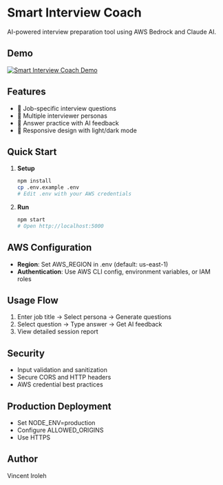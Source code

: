 # Smart Interview Coach

AI-powered interview preparation tool using AWS Bedrock and Claude AI.

## Demo

[![Smart Interview Coach Demo](https://cdn.loom.com/sessions/thumbnails/6062e7fef6ba4f26a6ba1b5373cc7e6c-with-play.gif)](https://www.loom.com/share/6062e7fef6ba4f26a6ba1b5373cc7e6c?sid=6fa0a029-d99f-474e-96bd-3c0611789de3)

## Features

- 🎯 Job-specific interview questions
- 🧠 Multiple interviewer personas
- 💬 Answer practice with AI feedback
- 📱 Responsive design with light/dark mode

## Quick Start

1. **Setup**
   ```bash
   npm install
   cp .env.example .env
   # Edit .env with your AWS credentials
   ```

2. **Run**
   ```bash
   npm start
   # Open http://localhost:5000
   ```

## AWS Configuration

- **Region**: Set AWS_REGION in .env (default: us-east-1)
- **Authentication**: Use AWS CLI config, environment variables, or IAM roles

## Usage Flow

1. Enter job title → Select persona → Generate questions
2. Select question → Type answer → Get AI feedback
3. View detailed session report

## Security

- Input validation and sanitization
- Secure CORS and HTTP headers
- AWS credential best practices

## Production Deployment

- Set NODE_ENV=production
- Configure ALLOWED_ORIGINS
- Use HTTPS

## Author

Vincent Iroleh